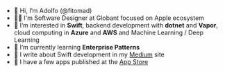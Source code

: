 - 👋 Hi, I’m Adolfo (@fitomad)
- 👨‍💻 I'm Software Designer at Globant focused on Apple ecosystem
- 👀 I’m interested in **Swift**, backend development with **dotnet** and **Vapor**, cloud computing in **Azure** and **AWS** and Machine Learning / Deep Learning
- 🌱 I’m currently learning **Enterprise Patterns**
- 📙 I write about Swift development in my [Medium](https://medium.com/@FitoMAD) site
- 📱 I have a few apps published at the [App Store](https://apps.apple.com/es/developer/adolfo-vera-blasco/id898601649)

<!---
fitomad/fitomad is a ✨ special ✨ repository because its `README.md` (this file) appears on your GitHub profile.
You can click the Preview link to take a look at your changes.
--->
